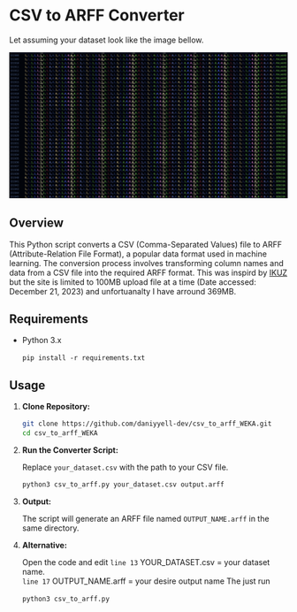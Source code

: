 # CSV to ARFF Converter

Let assuming your dataset look like the image bellow.


![Repository Logo](https://github.com/daniyyell-dev/csv_to_arff_WEKA/raw/main/logo1.png)

## Overview

This Python script converts a CSV (Comma-Separated Values) file to ARFF (Attribute-Relation File Format), a popular data format used in machine learning. The conversion process involves transforming column names and data from a CSV file into the required ARFF format. This was inspird by [IKUZ]( https://ikuz.eu/ikuz.eu/csv2arff/)
but the site is limited to 100MB upload file at a time (Date accessed: December 21, 2023) and unfortuanalty I have arround 369MB. 

## Requirements

- Python 3.x

  `pip install -r requirements.txt`

## Usage

1. **Clone Repository:**

    ```bash
    git clone https://github.com/daniyyell-dev/csv_to_arff_WEKA.git
    cd csv_to_arff_WEKA
    ```

2. **Run the Converter Script:**

    Replace `your_dataset.csv` with the path to your CSV file.

    ```bash
    python3 csv_to_arff.py your_dataset.csv output.arff
    ```

3. **Output:**

    The script will generate an ARFF file named `OUTPUT_NAME.arff` in the same directory.

43. **Alternative:**

    Open the code and edit
    `line 13` YOUR_DATASET.csv = your dataset name. \
    `line 17` OUTPUT_NAME.arff = your desire output name
    The just run
    
    `python3 csv_to_arff.py`
